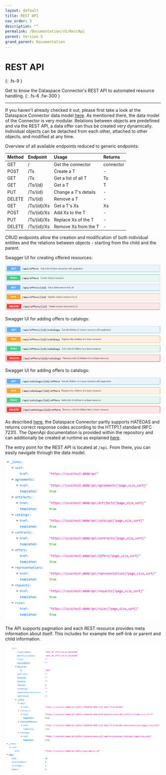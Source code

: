 ```yaml
---
layout: default
title: REST API
nav_order: 3
description: ""
permalink: /Documentation/v5/RestApi
parent: Version 5
grand_parent: Documentation
---
```


# REST API
{: .fs-9 }

Get to know the Dataspace Connector's REST API to automated resource handling.
{: .fs-6 .fw-300 }

---

If you haven't already checked it out, please first take a look at the Dataspace Connector data
model [here](pages/documentation/v5/data-model.md). As mentioned there, the data model of the
Connector is very modular. Relations between objects are predefined and via the REST API, a data
offer can thus be created very dynamically. Individual objects can be detached from each other,
attached to other objects, and modified at any time.

Overview of all available endpoints reduced to generic endpoints:

| Method | Endpoint    | Usage                | Returns   |
| :----- | :---------- | :------------------- | :-----    |
| GET    | /           | Get the connector    | connector |
| POST   | /Ts         | Create a T           | -         |
| GET    | /Ts         | Get a list of all T  | Ts        |
| GET    | /Ts/{id}    | Get a T              | T         |
| PUT    | /Ts/{id}    | Change a T's details | -         |
| DELETE | /Ts/{id}    | Remove a T           | -         |
| GET    | /Ts/{id}/Xs | Get a T's Xs         | Xs        |
| POST   | /Ts/{id}/Xs | Add Xs to the T      | -         |
| PUT    | /Ts/{id}/Xs | Replace Xs of the T  | -         |
| DELETE | /Ts/{id}/Xs | Remove Xs from the T | -         |

CRUD endpoints allow the creation and modification of both individual entities and the relations
between objects - starting from the child and the parent.

Swagger UI for creating offered resources:

![Swagger API Offers](../../../assets/images/swagger_offer.png)

Swagger UI for adding offers to catalogs:

![Swagger API Offers to Catalogs](../../../assets/images/swagger_offer_catalogs.png)

Swagger UI for adding offers to catalogs:

![Swagger API Catalog to Offers](../../../assets/images/swagger_catalogs_offer.png)

As described [here](pages/features.md), the Dataspace Connector partly supports HATEOAS and
returns correct response codes according to the HTTP1.1 standard (RFC 7231). The OpenApi
documentation is provided within the repository and can additionally be created at runtime as
explained [here](pages/deployment/build.md#maven).

The entry point for the REST API is located at `/api`. From there, you can easily navigate through
the data model.

![REST API](../../../assets/images/rest_api.png)

The API supports pagination and each REST resource provides meta information about
itself. This includes for example the self-link or parent and child information.

![REST Example Offer](../../../assets/images/rest_offer.png)
